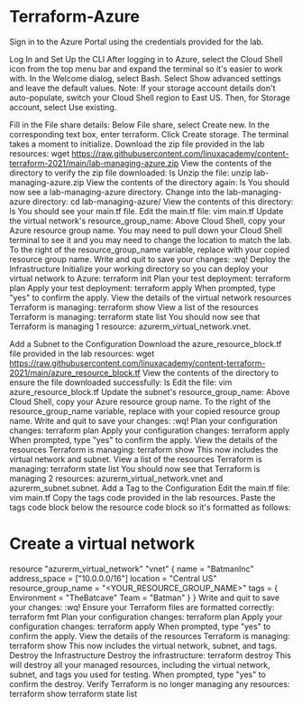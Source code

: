 # Terraform-Azure
Sign in to the Azure Portal using the credentials provided for the lab.

Log In and Set Up the CLI
After logging in to Azure, select the Cloud Shell icon from the top menu bar and expand the terminal so it's easier to work with.
In the Welcome dialog, select Bash.
Select Show advanced settings and leave the default values.
Note: If your storage account details don't auto-populate, switch your Cloud Shell region to East US. Then, for Storage account, select Use existing.

Fill in the File share details:
Below File share, select Create new.
In the corresponding text box, enter terraform.
Click Create storage. The terminal takes a moment to initialize.
Download the zip file provided in the lab resources:
wget https://raw.githubusercontent.com/linuxacademy/content-terraform-2021/main/lab-managing-azure.zip
View the contents of the directory to verify the zip file downloaded:
ls
Unzip the file:
unzip lab-managing-azure.zip
View the contents of the directory again:
ls
You should now see a lab-managing-azure directory.
Change into the lab-managing-azure directory:
cd lab-managing-azure/
View the contents of this directory:
ls
You should see your main.tf file.
Edit the main.tf file:
vim main.tf
Update the virtual network's resource_group_name:
Above Cloud Shell, copy your Azure resource group name. You may need to pull down your Cloud Shell terminal to see it and you may need to change the location to match the lab.
To the right of the resource_group_name variable, replace <ADD YOUR RESOURCE GROUP> with your copied resource group name.
Write and quit to save your changes:
:wq!
Deploy the Infrastructure
Initialize your working directory so you can deploy your virtual network to Azure:
terraform init
Plan your test deployment:
terraform plan
Apply your test deployment:
terraform apply
When prompted, type "yes" to confirm the apply.
View the details of the virtual network resources Terraform is managing:
terraform show
View a list of the resources Terraform is managing:
terraform state list
You should now see that Terraform is managing 1 resource: azurerm_virtual_network.vnet.

Add a Subnet to the Configuration
Download the azure_resource_block.tf file provided in the lab resources:
wget https://raw.githubusercontent.com/linuxacademy/content-terraform-2021/main/azure_resource_block.tf
View the contents of the directory to ensure the file downloaded successfully:
ls
Edit the file:
vim azure_resource_block.tf
Update the subnet's resource_group_name:
Above Cloud Shell, copy your Azure resource group name.
To the right of the resource_group_name variable, replace <ADD YOUR RESOURCE GROUP> with your copied resource group name.
Write and quit to save your changes:
:wq!
Plan your configuration changes:
terraform plan
Apply your configuration changes:
terraform apply
When prompted, type "yes" to confirm the apply.
View the details of the resources Terraform is managing:
terraform show
This now includes the virtual network and subnet.
View a list of the resources Terraform is managing:
terraform state list
You should now see that Terraform is managing 2 resources: azurerm_virtual_network.vnet and azurerm_subnet.subnet.
Add a Tag to the Configuration
Edit the main.tf file:
vim main.tf
Copy the tags code provided in the lab resources.
Paste the tags code block below the resource code block so it's formatted as follows:
# Create a virtual network
resource "azurerm_virtual_network" "vnet" {
   name                = "BatmanInc"
   address_space       = ["10.0.0.0/16"]
   location            = "Central US"
   resource_group_name = "<YOUR_RESOURCE_GROUP_NAME>"
tags = {
   Environment = "TheBatcave"
   Team        = "Batman"
 }
}
Write and quit to save your changes:
:wq!
Ensure your Terraform files are formatted correctly:
terraform fmt
Plan your configuration changes:
terraform plan
Apply your configuration changes:
terraform apply
When prompted, type "yes" to confirm the apply.
View the details of the resources Terraform is managing:
terraform show
This now includes the virtual network, subnet, and tags.
Destroy the Infrastructure
Destroy the infrastructure:
terraform destroy
This will destroy all your managed resources, including the virtual network, subnet, and tags you used for testing.
When prompted, type "yes" to confirm the destroy.
Verify Terraform is no longer managing any resources:
terraform show
terraform state list
